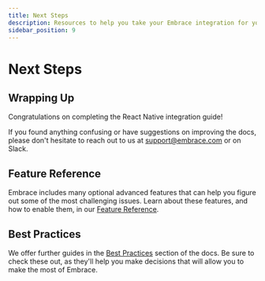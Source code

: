 ```yaml
---
title: Next Steps
description: Resources to help you take your Embrace integration for your React Native application to the next level
sidebar_position: 9
---
```


# Next Steps

## Wrapping Up

Congratulations on completing the React Native integration guide! 

If you found anything confusing or have suggestions on improving the docs,
please don't hesitate to reach out to us at [support@embrace.com](mailto:support@embrace.com) or on Slack.

## Feature Reference

Embrace includes many optional advanced features that can help you figure out some of 
the most challenging issues. Learn about these features, and how to enable them, in
our [Feature Reference](/react-native/features/).

## Best Practices

We offer further guides in the [Best Practices](/best-practices/) section of the docs.
Be sure to check these out, as they'll help you make decisions that will allow you to make the most of Embrace.
